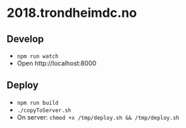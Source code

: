 # 2018.trondheimdc.no

## Develop
* `npm run watch`
* Open http://localhost:8000

## Deploy

* `npm run build`
* `./copyToServer.sh`
* On server: `chmod +x /tmp/deploy.sh && /tmp/deploy.sh`